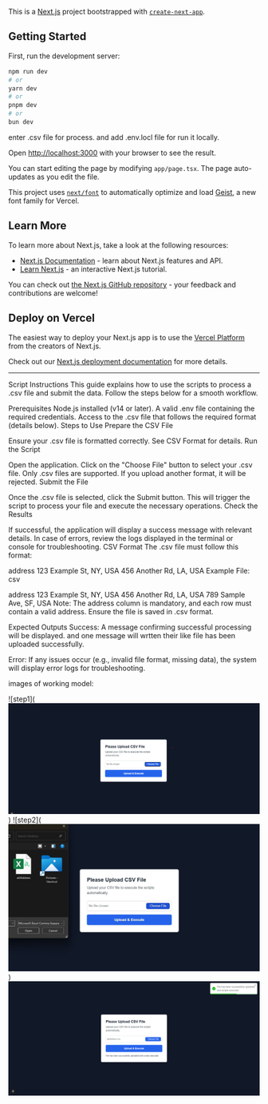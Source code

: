 This is a [Next.js](https://nextjs.org) project bootstrapped with [`create-next-app`](https://nextjs.org/docs/app/api-reference/cli/create-next-app).

## Getting Started

First, run the development server:

```bash
npm run dev
# or
yarn dev
# or
pnpm dev
# or
bun dev
```
enter .csv file for process.
and add .env.locl file for run it locally.

Open [http://localhost:3000](http://localhost:3000) with your browser to see the result.

You can start editing the page by modifying `app/page.tsx`. The page auto-updates as you edit the file.

This project uses [`next/font`](https://nextjs.org/docs/app/building-your-application/optimizing/fonts) to automatically optimize and load [Geist](https://vercel.com/font), a new font family for Vercel.

## Learn More

To learn more about Next.js, take a look at the following resources:

- [Next.js Documentation](https://nextjs.org/docs) - learn about Next.js features and API.
- [Learn Next.js](https://nextjs.org/learn) - an interactive Next.js tutorial.

You can check out [the Next.js GitHub repository](https://github.com/vercel/next.js) - your feedback and contributions are welcome!

## Deploy on Vercel

The easiest way to deploy your Next.js app is to use the [Vercel Platform](https://vercel.com/new?utm_medium=default-template&filter=next.js&utm_source=create-next-app&utm_campaign=create-next-app-readme) from the creators of Next.js.

Check out our [Next.js deployment documentation](https://nextjs.org/docs/app/building-your-application/deploying) for more details.

--------------------------------------------------------------------------------------------------------------------------------------------------------------------------------------------------------------------------------------------------------------------------------------------------------------------

Script Instructions
This guide explains how to use the scripts to process a .csv file and submit the data. Follow the steps below for a smooth workflow.

Prerequisites
Node.js installed (v14 or later).
A valid .env file containing the required credentials.
Access to the .csv file that follows the required format (details below).
Steps to Use
Prepare the CSV File

Ensure your .csv file is formatted correctly. See CSV Format for details.
Run the Script

Open the application.
Click on the "Choose File" button to select your .csv file.
Only .csv files are supported. If you upload another format, it will be rejected.
Submit the File

Once the .csv file is selected, click the Submit button.
This will trigger the script to process your file and execute the necessary operations.
Check the Results

If successful, the application will display a success message with relevant details.
In case of errors, review the logs displayed in the terminal or console for troubleshooting.
CSV Format
The .csv file must follow this format:

address
123 Example St, NY, USA
456 Another Rd, LA, USA
Example File:
csv

address
123 Example St, NY, USA
456 Another Rd, LA, USA
789 Sample Ave, SF, USA
Note: The address column is mandatory, and each row must contain a valid address. Ensure the file is saved in .csv format.

Expected Outputs
Success:
A message confirming successful processing will be displayed. and one message will wrtten their like file has been uploaded successfully.

Error:
If any issues occur (e.g., invalid file format, missing data), the system will display error logs for troubleshooting.

images of working model:

![step1](![alt text](image-1.png))
![step2](![alt text](image-2.png))
![step3](image.png)

